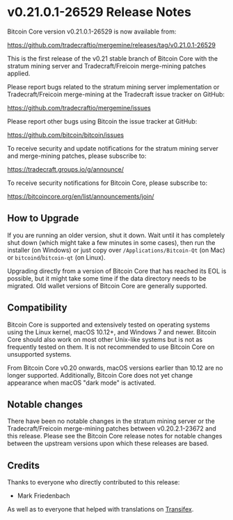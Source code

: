 v0.21.0.1-26529 Release Notes
=============================

Bitcoin Core version v0.21.0.1-26529 is now available from:

  https://github.com/tradecraftio/mergemine/releases/tag/v0.21.0.1-26529

This is the first release of the v0.21 stable branch of Bitcoin Core with the stratum mining server and Tradecraft/Freicoin merge-mining patches applied.

Please report bugs related to the stratum mining server implementation or Tradecraft/Freicoin merge-mining at the Tradecraft issue tracker on GitHub:

  https://github.com/tradecraftio/mergemine/issues

Please report other bugs using Bitcoin the issue tracker at GitHub:

  https://github.com/bitcoin/bitcoin/issues

To receive security and update notifications for the stratum mining server and merge-mining patches, please subscribe to:

  https://tradecraft.groups.io/g/announce/

To receive security notifications for Bitcoin Core, please subscribe to:

  https://bitcoincore.org/en/list/announcements/join/

How to Upgrade
--------------

If you are running an older version, shut it down. Wait until it has completely shut down (which might take a few minutes in some cases), then run the installer (on Windows) or just copy over `/Applications/Bitcoin-Qt` (on Mac) or `bitcoind`/`bitcoin-qt` (on Linux).

Upgrading directly from a version of Bitcoin Core that has reached its EOL is possible, but it might take some time if the data directory needs to be migrated.  Old wallet versions of Bitcoin Core are generally supported.

Compatibility
-------------

Bitcoin Core is supported and extensively tested on operating systems using the Linux kernel, macOS 10.12+, and Windows 7 and newer.  Bitcoin Core should also work on most other Unix-like systems but is not as frequently tested on them.  It is not recommended to use Bitcoin Core on unsupported systems.

From Bitcoin Core v0.20 onwards, macOS versions earlier than 10.12 are no longer supported.  Additionally, Bitcoin Core does not yet change appearance when macOS "dark mode" is activated.

Notable changes
---------------

There have been no notable changes in the stratum mining server or the Tradecraft/Freicoin merge-mining patches between v0.20.2.1-23672 and this release.  Please see the Bitcoin Core release notes for notable changes between the upstream versions upon which these releases are based.

Credits
-------

Thanks to everyone who directly contributed to this release:

- Mark Friedenbach

As well as to everyone that helped with translations on [Transifex](https://www.transifex.com/tradecraft/freicoin-1/).
